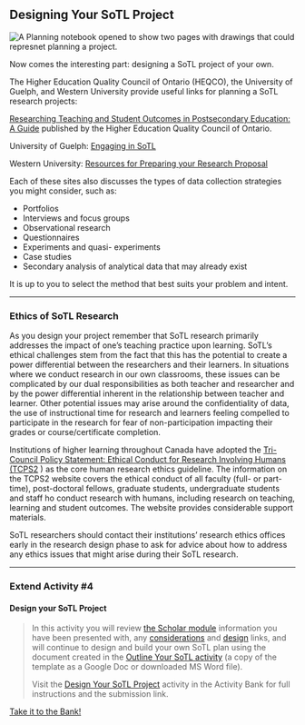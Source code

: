 ## Designing Your SoTL Project

![A Planning notebook opened to show two pages with drawings that could represnet planning a project.](https://elearn.waikato.ac.nz/draftfile.php/90614/user/draft/48523275/scholar-design-project.png)

Now comes the interesting part: designing a SoTL project of your own.

The Higher Education Quality Council of Ontario (HEQCO), the University of Guelph, and Western University provide useful links for planning a SoTL research projects:

[Researching Teaching and Student Outcomes in Postsecondary Education: A Guide](http://www.heqco.ca/en-ca/Research/ResPub/Pages/Researching-Teaching-and-Student-Outcomes-in-Postsecondary-Education-A-Guide.aspx) published by the Higher Education Quality Council of Ontario.

University of Guelph: [Engaging in SoTL](https://otl.uoguelph.ca/teaching-assessment-resources/sotl-snapshots)

Western University: [Resources for Preparing your Research Proposal](https://www.uwo.ca/research/services/preparation.html)

Each of these sites also discusses the types of data collection strategies you might consider, such as:

*   Portfolios
*   Interviews and focus groups
*   Observational research
*   Questionnaires
*   Experiments and quasi- experiments
*   Case studies
*   Secondary analysis of analytical data that may already exist

It is up to you to select the method that best suits your problem and intent.

* * *

### Ethics of SoTL Research

As you design your project remember that SoTL research primarily addresses the impact of one’s teaching practice upon learning. SoTL’s ethical challenges stem from the fact that this has the potential to create a power differential between the researchers and their learners. In situations where we conduct research in our own classrooms, these issues can be complicated by our dual responsibilities as both teacher and researcher and by the power differential inherent in the relationship between teacher and learner. Other potential issues may arise around the confidentiality of data, the use of instructional time for research and learners feeling compelled to participate in the research for fear of non-participation impacting their grades or course/certificate completion.

Institutions of higher learning throughout Canada have adopted the [Tri-Council Policy Statement: Ethical Conduct for Research Involving Humans (TCPS2](https://ethics.gc.ca/eng/policy-politique_tcps2-eptc2_2018.html) ) as the core human research ethics guideline. The information on the TCPS2 website covers the ethical conduct of all faculty (full- or part-time), post-doctoral fellows, graduate students, undergraduate students and staff ho conduct research with humans, including research on teaching, learning and student outcomes. The website provides considerable support materials.

SoTL researchers should contact their institutions’ research ethics offices early in the research design phase to ask for advice about how to address any ethics issues that might arise during their SoTL research.

* * *

### Extend Activity #4
#### Design your SoTL Project
> In this activity you will review [the Scholar module](https://elearn.waikato.ac.nz/course/view.php?id=65256&section=6) information you have been presented with, any [considerations](https://elearn.waikato.ac.nz/mod/book/view.php?id=1624350&chapterid=14959) and [design](https://elearn.waikato.ac.nz/mod/book/view.php?id=1624350&chapterid=14988) links, and will continue to design and build your own SoTL plan using the document created in the [Outline Your SoTL activity](https://elearn.waikato.ac.nz/mod/forum/view.php?id=1649877) (a copy of the template as a Google Doc or downloaded MS Word file).
>
> Visit the [Design Your SoTL Project](https://elearn.waikato.ac.nz/mod/forum/view.php?id=1649921) activity in the Activity Bank for full instructions and the submission link.

[Take it to the Bank!](https://elearn.waikato.ac.nz/mod/forum/view.php?id=1649921 ":class=button")
